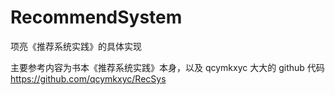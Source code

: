 # RecommendSystem
项亮《推荐系统实践》的具体实现

主要参考内容为书本《推荐系统实践》本身，以及 qcymkxyc 大大的 github 代码 https://github.com/qcymkxyc/RecSys
